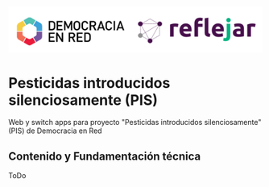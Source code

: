 ![Header](static/assets/img/ryder_isologotipos.png)

# Pesticidas introducidos silenciosamente (PIS)

Web y switch apps para proyecto "Pesticidas introducidos silenciosamente" (PIS) de Democracia en Red

## Contenido y Fundamentación técnica

ToDo